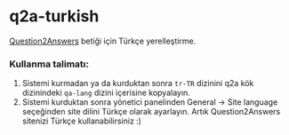 # q2a-turkish
[Question2Answers](http://question2answer.org) betiği için Türkçe yerelleştirme.

### Kullanma talimatı:
1. Sistemi kurmadan ya da kurduktan sonra `tr-TR` dizinini q2a kök dizinindeki `qa-lang` dizini içerisine kopyalayın.
2. Sistemi kurduktan sonra yönetici panelinden General -> Site language seçeğinden site dilini Türkçe olarak ayarlayın. 
Artık Question2Answers sitenizi Türkçe kullanabilirsiniz :)
